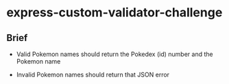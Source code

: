 # express-custom-validator-challenge

## Brief
- Valid Pokemon names should return the Pokedex (id) number and the Pokemon name

- Invalid Pokemon names should return that JSON error 